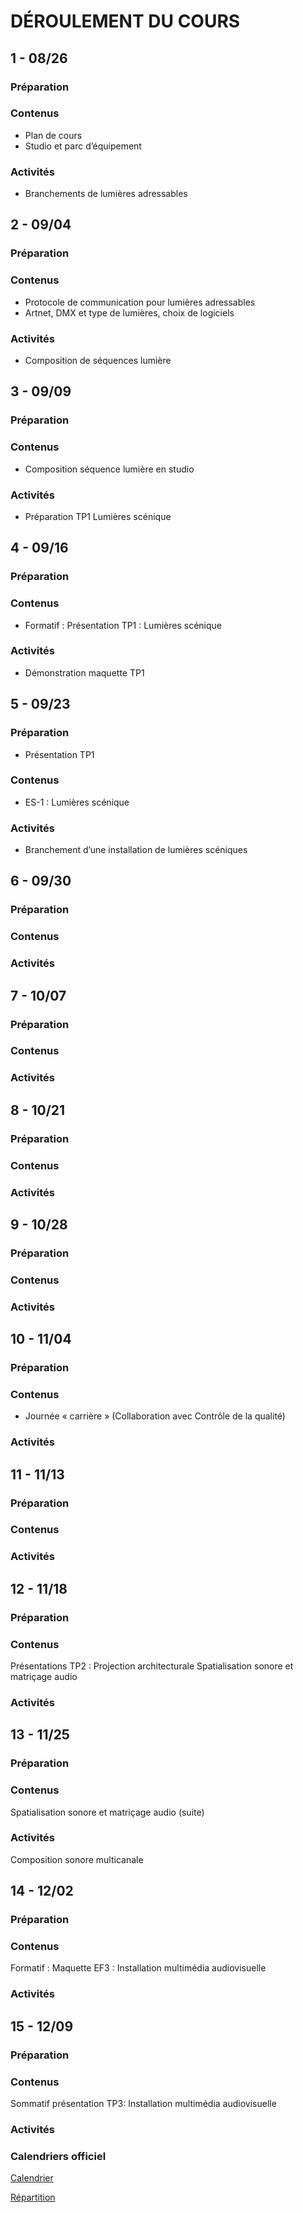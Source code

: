 # DÉROULEMENT DU COURS  

## 1 - 08/26

### Préparation

### Contenus

* Plan de cours  
* Studio et parc d’équipement


### Activités

* Branchements de lumières adressables 

## 2 - 09/04

### Préparation

### Contenus

* Protocole de communication pour lumières adressables  
* Artnet, DMX et type de lumières, choix de logiciels 

### Activités

* Composition de séquences lumière 

## 3 - 09/09

### Préparation

### Contenus

* Composition séquence lumière en studio 

### Activités

* Préparation TP1 Lumières scénique

## 4 - 09/16

### Préparation

### Contenus

* Formatif : Présentation TP1 : Lumières scénique

### Activités

* Démonstration maquette TP1 

## 5 - 09/23

### Préparation

* Présentation TP1

### Contenus

* ES-1 : Lumières scénique

### Activités

* Branchement d’une installation de lumières scéniques


## 6 - 09/30

### Préparation

### Contenus


### Activités



## 7 - 10/07

### Préparation

### Contenus


### Activités


## 8 - 10/21

### Préparation

### Contenus


### Activités

## 9 - 10/28

### Préparation

### Contenus



### Activités


## 10 - 11/04

### Préparation

### Contenus

* Journée « carrière » (Collaboration avec Contrôle de la qualité)



### Activités


## 11 - 11/13

### Préparation

### Contenus



### Activités


## 12 - 11/18

### Préparation

### Contenus

Présentations TP2 : Projection architecturale 
Spatialisation sonore et matriçage audio   


### Activités


## 13 - 11/25

### Préparation

### Contenus

Spatialisation sonore et matriçage audio (suite) 

### Activités

Composition sonore multicanale 

## 14 - 12/02

### Préparation

### Contenus

Formatif : Maquette EF3 : Installation multimédia audiovisuelle 

### Activités


## 15 - 12/09

### Préparation

### Contenus

Sommatif présentation TP3: Installation multimédia audiovisuelle 

### Activités


### Calendriers officiel 

[Calendrier](https://www.cmontmorency.qc.ca/wp-content/uploads/images/college/administration/CALENDRIER-SCOLAIRE_2024-2025.pdf)

[Répartition](https://www.cmontmorency.qc.ca/wp-content/uploads/images/college/administration/CALENDRIER-REPARTITION_2024-2025.pdf)